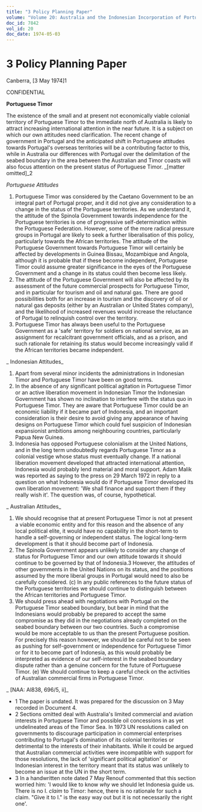 ```yaml
---
title: "3 Policy Planning Paper"
volume: "Volume 20: Australia and the Indonesian Incorporation of Portuguese Timor, 1974-1976"
doc_id: 7842
vol_id: 20
doc_date: 1974-05-03
---
```


# 3 Policy Planning Paper

Canberra, [3 May 1974]1

CONFIDENTIAL

**Portuguese Timor**

The existence of the small and at present not economically viable colonial territory of Portuguese Timor to the immediate north of Australia is likely to attract increasing international attention in the near future. It is a subject on which our own attitudes need clarification. The recent change of government in Portugal and the anticipated shift in Portuguese attitudes towards Portugal's overseas territories will be a contributing factor to this, while in Australia our differences with Portugal over the delimitation of the seabed boundary in the area between the Australian and Timor coasts will also focus attention on the present status of Portuguese Timor. _[matter omitted]_2

_Portuguese Attitudes_

  1. Portuguese Timor was considered by the Caetano Government to be an integral part of Portugal proper, and it did not give any consideration to a change in the status of the Portuguese territories. As we understand it, the attitude of the Spinola Government towards independence for the Portuguese territories is one of progressive self-determination within the Portuguese Federation. However, some of the more radical pressure groups in Portugal are likely to seek a further liberalisation of this policy, particularly towards the African territories. The attitude of the Portuguese Government towards Portuguese Timor will certainly be affected by developments in Guinea Bissau, Mozambique and Angola, although it is probable that if these become independent, Portuguese Timor could assume greater significance in the eyes of the Portuguese Government and a change in its status could then become less likely.
  2. The attitude of the Portuguese Government will also be affected by its assessment of the future commercial prospects for Portuguese Timor, and in particular for tourism and oil and natural gas. There are good possibilities both for an increase in tourism and the discovery of oil or natural gas deposits (either by an Australian or United States company), and the likelihood of increased revenues would increase the reluctance of Portugal to relinquish control over the territory.
  3. Portuguese Timor has always been useful to the Portuguese Government as a 'safe' territory for soldiers on national service, as an assignment for recalcitrant government officials, and as a prison, and such rationale for retaining its status would become increasingly valid if the African territories became independent.



_ Indonesian Attitudes_

  1. Apart from several minor incidents the administrations in Indonesian Timor and Portuguese Timor have been on good terms.
  2. In the absence of any significant political agitation in Portuguese Timor or an active liberation movement in Indonesian Timor the Indonesian Government has shown no inclination to interfere with the status quo in Portuguese Timor. They are aware that Portuguese Timor could be an economic liability if it became part of Indonesia, and an important consideration is their desire to avoid giving any appearance of having designs on Portuguese Timor which could fuel suspicion of Indonesian expansionist ambitions among neighbouring countries, particularly Papua New Guinea.
  3. Indonesia has opposed Portuguese colonialism at the United Nations, and in the long term undoubtedly regards Portuguese Timor as a colonial vestige whose status must eventually change. If a national liberation movement developed that attracted international attention, Indonesia would probably lend material and moral support. Adam Malik was reported as saying to the press on 29 March 1972 in reply to a question on what Indonesia would do if Portuguese Timor developed its own liberation movement: 'We shall finance and support them if they really wish it'. The question was, of course, hypothetical.



_ Australian Attitudes_

  1. We should recognise that at present Portuguese Timor is not at present a viable economic entity and for this reason and the absence of any local political elite, it would have no capability in the short-term to handle a self-governing or independent status. The logical long-term development is that it should become part of Indonesia.
  2. The Spinola Government appears unlikely to consider any change of status for Portuguese Timor and our own attitude towards it should continue to be governed by that of Indonesia.3 However, the attitudes of other governments in the United Nations on its status, and the positions assumed by the more liberal groups in Portugal would need to also be carefully considered. (c) In any public references to the future status of the Portuguese territories we should continue to distinguish between the African territories and Portuguese Timor.
  3. We should press ahead with negotiations with Portugal on the Portuguese Timor seabed boundary, but bear in mind that the Indonesians would probably be prepared to accept the same compromise as they did in the negotiations already completed on the seabed boundary between our two countries. Such a compromise would be more acceptable to us than the present Portuguese position. For precisely this reason however, we should be careful not to be seen as pushing for self-government or independence for Portuguese Timor or for it to become part of Indonesia, as this would probably be interpreted as evidence of our self-interest in the seabed boundary dispute rather than a genuine concern for the future of Portuguese Timor. (e) We should continue to keep a careful check on the activities of Australian commercial firms in Portuguese Timor.



_ [NAA: Al838, 696/5, ii]_

  * 1 The paper is undated. It was prepared for the discussion on 3 May recorded in Document 4.
  * 2 Sections omitted deal with Australia's limited commercial and aviation interests in Portuguese Timor and possible oil concessions in as yet undelineated areas of the Timor Sea. In 1973 UN resolutions called on governments to discourage participation in commercial enterprises contributing to Portugal's domination of its colonial territories or detrimental to the interests of their inhabitants. While it could be argued that Australian commercial activities were incompatible with support for those resolutions, the lack of 'significant political agitation' or Indonesian interest in the territory meant that its status was unlikely to become an issue at the UN in the short term.
  * 3 In a handwritten note dated 7 May Renouf commented that this section worried him: 'I would like to know _why_ we should let Indonesia guide us. There is no I. _claim_ to Timor: hence, there is no rationale for such a claim. "Give it to I." is the easy way out but it is not necessarily the right one'.


